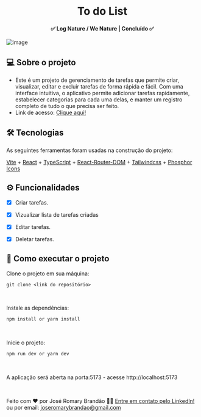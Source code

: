 </p>
<h1 align="center">
   To do List  
</h1>

<h4 align="center"> 
	✅  Log Nature / We Nature | Concluído ✅
</h4>

![image](https://user-images.githubusercontent.com/37199044/232639161-1829b982-b60b-4f0b-94b5-75600042c753.png)



</p>

## 💻 Sobre o projeto

 - Este é um projeto de gerenciamento de tarefas que permite criar, visualizar, editar e excluir tarefas de forma rápida e fácil. Com uma interface intuitiva, o aplicativo permite adicionar tarefas rapidamente, estabelecer categorias para cada uma delas, e manter um registro completo de tudo o que precisa ser feito.
 - Link de acesso: [Clique aqui!](https://to-do-list-green-five-86.vercel.app/)


## 🛠 Tecnologias

As seguintes ferramentas foram usadas na construção do projeto:

 [Vite](https://vitejs.dev/) + [React](https://reactjs.org/) + [TypeScript](https://www.typescriptlang.org/) + [React-Router-DOM](https://reactrouter.com/en/main) + [Tailwindcss](https://tailwindcss.com/) + [Phosphor Icons](https://phosphoricons.com/)
 
 ## ⚙️ Funcionalidades

- [x] Criar tarefas.
- [X] Vizualizar lista de tarefas criadas
- [x] Editar tarefas.
- [x] Deletar tarefas.


## 🚀 Como executar o projeto

Clone o projeto em sua máquina: 
```
git clone <link do repositório>
```

<br />

Instale as dependências: 
```sh 
npm install or yarn install
```
<br />

Inicie o projeto: 
```sh
npm run dev or yarn dev
````
<br />

A aplicação será aberta na porta:5173 - acesse http://localhost:5173

<br />


Feito com ❤️ por José Romary Brandão 👋🏽 [Entre em contato pelo LinkedIn!](https://www.linkedin.com/in/joseromarybrandao/) ou por email: joseromarybrandao@gmail.com
